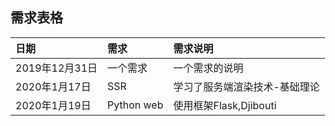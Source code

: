 ## 需求表格

|日期|需求|需求说明|
|:---|:---|:---|
|2019年12月31日|一个需求|一个需求的说明|
|2020年1月17日|SSR|学习了服务端渲染技术-基础理论|
|2020年1月19日|Python web|使用框架Flask,Djibouti|